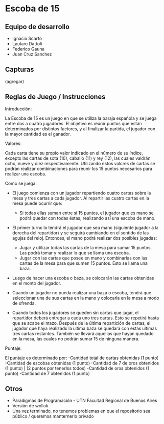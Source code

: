 # Escoba de 15

## Equipo de desarrollo

- Ignacio Scarfo
- Lautaro Dattoli
- Federico Gauna
- Juan Cruz Sanchez

## Capturas

(agregar)

## Reglas de Juego / Instrucciones

Introducción:

La Escoba de 15 es un juego en que se utiliza la baraja española y se juega entre dos a cuatro jugadores. El objetivo es reunir puntos que están determinados por distintos factores, y al finalizar la partida, el jugador con la mayor cantidad es el ganador.

Valores:

Cada carta tiene su propio valor indicado en el número de su índice, excepto las cartas de sota (10), caballo (11) y rey (12), las cuales valdrán ocho, nueve y diez respectivamente.
Utilizando estos valores de cartas se podrán realizar combinaciones para reunir los 15 puntos necesarios para realizar una escoba.

Como se juega:

- El juego comienza con un jugador repartiendo cuatro cartas sobre la mesa y tres cartas a cada jugador. Al repartir las cuatro cartas en la mesa puede ocurrir que:
  + Si todas ellas suman entre si 15 puntos, el jugador que es mano se podrá quedar con todas éstas, realizando así una escoba de mano. 

- El primer turno lo tendrá el jugador que sea mano (siguiente jugador a la derecha del repartidor) y se seguirá cambiando en el sentido de las agujas del reloj. Entonces, el mano podrá realizar dos posibles jugadas:
  + Jugar y utilizar todas las cartas de la mesa para sumar 15 puntos. Las podrá tomar y realizar lo que se llama una escoba.
  + Jugar con las cartas que posee en mano y combinarlas con las cartas de la mesa para que sumen 15 puntos. Esto se llama una baza.

- Luego de hacer una escoba o baza, se colocarán las cartas obtenidas en el monto del jugador.
- Cuando un jugador no pueda realizar una baza o escoba, tendrá que seleccionar una de sus cartas en la mano y colocarla en la mesa a modo de ofrenda.
- Cuando todos los jugadores se queden sin cartas que jugar, el repartidor deberá entregar a cada uno tres cartas. Esto se repetirá hasta que se acabe el mazo. Después de la última repartición de cartas, el jugador que haya realizado la ultima baza se quedará con estas ultimas tres cartas restantes. También se llevará aquellas que hayan quedado en la mesa, las cuales no podrán sumar 15 de ninguna manera.

Puntaje:

El puntaje es determinado por:
-Cantidad total de cartas obtenidas (1 punto)
-Cantidad de escobas obtenidas (1 punto)
-Cantidad de 7 de oros obtenidos (1 punto) | (2 puntos por tenerlos todos)
-Cantidad de oros obtenidos (1 punto)
-Cantidad de 7 obtenidos (1 punto)

## Otros

- Paradigmas de Programación - UTN Facultad Regional de Buenos Aires
- Versión de wollok
- Una vez terminado, no tenemos problemas en que el repositorio sea público / queremos manternerlo privado
